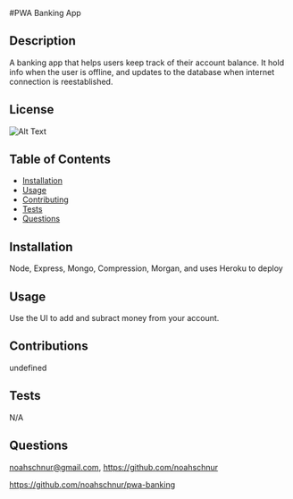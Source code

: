 
#PWA Banking App

## Description

A banking app that helps users keep track of their account balance. It hold info when the user is offline, and updates to the database when internet connection is reestablished.

## License

![Alt Text](https://img.shields.io/badge/License-ISC-Green)

## Table of Contents
- [Installation](#installation)
- [Usage](#usage)
- [Contributing](#contributing)
- [Tests](#tests)
- [Questions](#questions)

## Installation

Node, Express, Mongo, Compression, Morgan, and uses Heroku to deploy

## Usage

Use the UI to add and subract money from your account.

## Contributions

undefined

## Tests

N/A

## Questions

noahschnur@gmail.com, https://github.com/noahschnur

https://github.com/noahschnur/pwa-banking